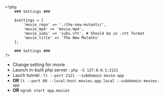 ```
<?php
    ### Settings ###

    $settings = [
        'movie_repo' => './the-new-mutants/',
        'movie_mp4' => 'movie.mp4',
        'movie_subs' => 'subs.vtt', # Should be in .vtt format
        'movie_title' => 'The New Mutants'
    ];

    ### Settings ###
?>
```

- Change setting for movie
- Launch in-built php server : `php -S 127.0.0.1:2121`
- Lauch tunnel : `lt --port 2121 --subdomain movie-app`
- **OR** `lt --port 80 --local-host movies.app.local --subdomain movies-app`
- **OR** `ngrok start app.movies`